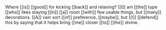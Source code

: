 Where [[is]] [[good]] for kicking [[back]] and relaxing? [[I]] am [[the]] type [[who]] likes staying [[in]] [[a]] room [[with]] few usable things, but [[many]] decorations. [[A]] vain sort [[of]] preference, [[maybe]], but [[I]] [[defend]] this by saying that it helps bring [[me]] closer [[to]] [[the]] divine. 
